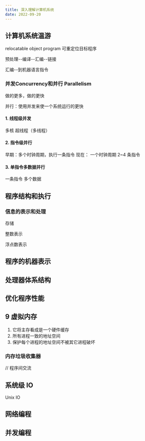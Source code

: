 ```yaml
---
title: 深入理解计算机系统
date: 2022-09-20
---
```


## 计算机系统温游
relocatable object program 可重定位目标程序

预处理--编译--汇编--链接

汇编--到机器语言指令

### 并发Concurrency和并行 Parallelism 
做的更多，做的更快

并行：使用并发来使一个系统运行的更快

#### 1. 线程级并发

多核 超线程（多线程）

#### 2. 指令级并行
早期：多个时钟周期，执行一条指令
现在： 一个时钟周期 2~4 条指令

#### 3. 单指令多数据并行
一条指令 多个数据

## 程序结构和执行

### 信息的表示和处理

存储

整数表示 

浮点数表示 

## 程序的机器表示 

## 处理器体系结构 

## 优化程序性能

## 9 虚拟内存

1. 它将主存看成是一个硬件缓存
2. 所有进程一致的地址空间
3. 保护每个进程的地址空间不被其它进程破坏

### 内存垃圾收集器

// 程序间交流
## 系统级 IO 
Unix IO


## 网络编程

## 并发编程

